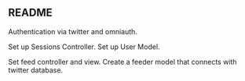 README
------
Authentication via twitter and omniauth.

Set up Sessions Controller.
Set up User Model.

Set feed controller and view.
Create a feeder model that connects with twitter database.






